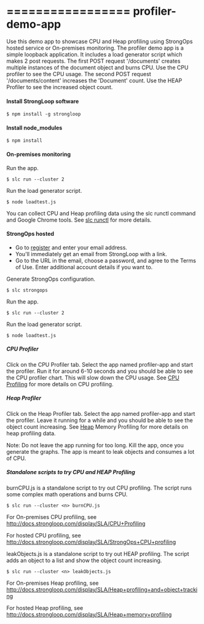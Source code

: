 =================
profiler-demo-app
=================

Use this demo app to showcase CPU and Heap profiling using StrongOps 
hosted service or On-premises monitoring. 
The profiler demo app is a simple loopback application. 
It includes a load generator script which makes 2 post requests. 
The first POST request '/documents' creates multiple instances of the 
document object and burns CPU. Use the CPU profiler to see the CPU usage. 
The second POST request '/documents/content' increases the 'Document' 
count. Use the HEAP Profiler to see the increased object count.  

#### Install StrongLoop software

    $ npm install -g strongloop

#### Install node_modules

    $ npm install

#### On-premises monitoring

Run the app.

    $ slc run --cluster 2

    
Run the load generator script.

    $ node loadtest.js
    
You can collect CPU and Heap profiling data using the slc runctl 
command and Google Chrome tools. 
See [slc runctl](http://docs.strongloop.com/display/SLC/slc+runctl) for more details.

#### StrongOps hosted

* Go to [register](http://strongloop.com/register) and enter your email address.
* You'll immediately get an email from StrongLoop with a link.
* Go to the URL in the email, choose a password, and agree to the 
Terms of Use.  Enter additional account details if you want to.

Generate StrongOps configuration.

    $ slc strongops

Run the app.

    $ slc run --cluster 2

Run the load generator script.

    $ node loadtest.js

##### CPU Profiler

Click on the CPU Profiler tab. Select the app named profiler-app and 
start the profiler. Run it for around 6-10 seconds and you should be able 
to see the CPU profiler chart. This will slow down the 
CPU usage. 
See [CPU Profiling](http://docs.strongloop.com/display/SLA/CPU+profiling) 
for more details on CPU profiling.

##### Heap Profiler 

Click on the Heap Profiler tab. Select the app named profiler-app and 
start the profiler. Leave it running for a while and you should be able 
to see the object count increasing.
See [Heap](http://docs.strongloop.com/display/SLA/Heap+memory+profiling)
Memory Profiling for more details on heap  profiling data.

Note: Do not leave the app running for too long. Kill the app, once you 
generate the graphs. The app is meant to leak objects and consumes a lot of CPU.


##### Standalone scripts to try CPU and HEAP Profiling

burnCPU.js is a standalone script to try out CPU profiling. 
The script runs some complex math operations and burns CPU.
 
    $ slc run --cluster <n> burnCPU.js

For On-premises CPU profiling,
  see http://docs.strongloop.com/display/SLA/CPU+Profiling

For hosted CPU profiling,
  see http://docs.strongloop.com/display/SLA/StrongOps+CPU+profiling

leakObjects.js is a standalone script to try out HEAP profiling.
The script adds an object to a list and show the object count increasing.

    $ slc run --cluster <n> leakObjects.js

For On-premises Heap profiling,
  see http://docs.strongloop.com/display/SLA/Heap+profiling+and+object+tracking

For hosted Heap profiling,
  see http://docs.strongloop.com/display/SLA/Heap+memory+profiling
